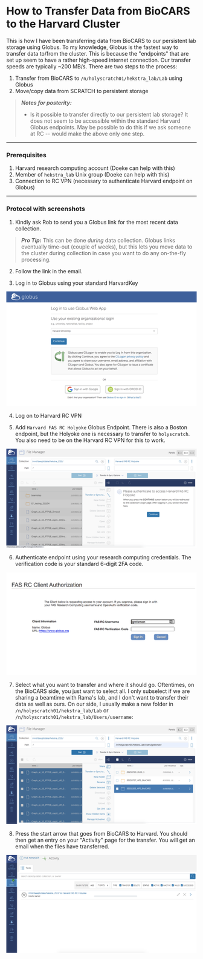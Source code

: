 # How to Transfer Data from BioCARS to the Harvard Cluster  

This is how I have been transferring data from BioCARS to our persistent lab storage using Globus. To my knowledge, Globus is the fastest way 
to transfer data to/from the cluster. This is because the "endpoints" that are set up seem to have a rather high-speed internet connection. 
Our transfer speeds are typically ~200 MB/s. There are two steps to the process:

1. Transfer from BioCARS to `/n/holyscratch01/hekstra_lab/Lab` using Globus
2. Move/copy data from SCRATCH to persistent storage

> **_Notes for posterity:_**
> - Is it possible to transfer directly to our persistent lab storage? It does not seem to be accessible within the standard Harvard Globus endpoints.
>  May be possible to do this if we ask someone at RC -- would make the above only one step.

---
### Prerequisites

1. Harvard research computing account (Doeke can help with this)
2. Member of `hekstra_lab` Unix group (Doeke can help with this)
3. Connection to RC VPN (necessary to authenticate Harvard endpoint on Globus)

---
### Protocol with screenshots

1. Kindly ask Rob to send you a Globus link for the most recent data collection. 

> **_Pro Tip:_** This can be done *during* data collection. Globus links
   eventually time-out (couple of weeks), but this lets you move data to the cluster during collection in case you want to do any on-the-fly processing.
   
2. Follow the link in the email. 

3. Log in to Globus using your standard HarvardKey

![Log in using HarvardKey](images/2_globus.png)

4. Log on to Harvard RC VPN

5. Add `Harvard FAS RC Holyoke` Globus Endpoint. There is also a Boston endpoint, but the Holyoke one is necessary to transfer to `holyscratch`.
   You also need to be on the Harvard RC VPN for this to work.
   
![Main Globus Page](images/4_globus.png)

6. Authenticate endpoint using your research computing credentials. The verification code is your standard 6-digit 2FA code. 

![Authenticate](images/5_globus.png)

7. Select what you want to transfer and where it should go. Oftentimes, on the BioCARS side, you just want to select all. I only subselect if we are sharing
   a beamtime with Rama's lab, and I don't want to transfer their data as well as ours. On our side, I usually make a new folder in 
   `/n/holyscratch01/hekstra_lab/Lab` or `/n/holyscratch01/hekstra_lab/Users/username`:

![Set up transfer](images/7_globus.png)

8. Press the start arrow that goes from BioCARS to Harvard. You should then get an entry on your "Activity" page for the transfer. 
   You will get an email when the files have transferred.

![Activity](images/8_globus.png)
